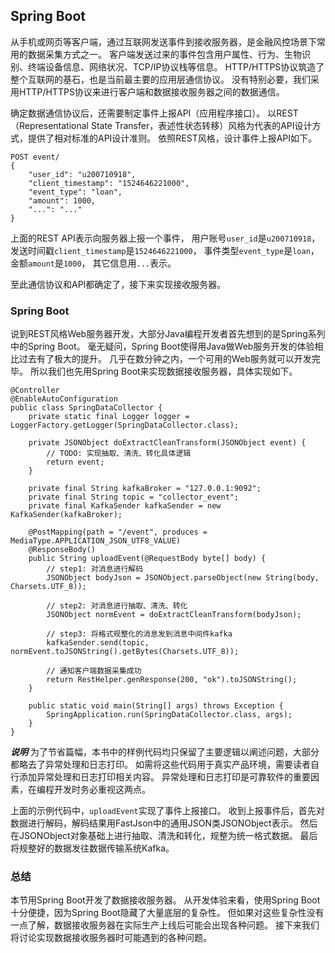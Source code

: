 ## Spring Boot

从手机或网页等客户端，通过互联网发送事件到接收服务器，是金融风控场景下常用的数据采集方式之一。
客户端发送过来的事件包含用户属性、行为、生物识别、终端设备信息、网络状况、TCP/IP协议栈等信息。
HTTP/HTTPS协议筑造了整个互联网的基石，也是当前最主要的应用层通信协议。
没有特别必要，我们采用HTTP/HTTPS协议来进行客户端和数据接收服务器之间的数据通信。

确定数据通信协议后，还需要制定事件上报API（应用程序接口）。
以REST（Representational State Transfer，表述性状态转移）风格为代表的API设计方式，提供了相对标准的API设计准则。
依照REST风格，设计事件上报API如下。

```
POST event/
{
	"user_id": "u200710918",
	"client_timestamp": "1524646221000",
	"event_type": "loan",
	"amount": 1000,
	"...": "..."
}
```

上面的REST API表示向服务器上报一个事件，
用户账号`user_id`是`u200710918`，
发送时间戳`client_timestamp`是`1524646221000`，
事件类型`event_type`是`loan`，
金额`amount`是`1000`，
其它信息用`...`表示。

至此通信协议和API都确定了，接下来实现接收服务器。

### Spring Boot
说到REST风格Web服务器开发，大部分Java编程开发者首先想到的是Spring系列中的Spring Boot。
毫无疑问，Spring Boot使得用Java做Web服务开发的体验相比过去有了极大的提升。
几乎在数分钟之内，一个可用的Web服务就可以开发完毕。
所以我们也先用Spring Boot来实现数据接收服务器，具体实现如下。

```
@Controller
@EnableAutoConfiguration
public class SpringDataCollector {
    private static final Logger logger = LoggerFactory.getLogger(SpringDataCollector.class);

    private JSONObject doExtractCleanTransform(JSONObject event) {
        // TODO: 实现抽取、清洗、转化具体逻辑
        return event;
    }

    private final String kafkaBroker = "127.0.0.1:9092";
    private final String topic = "collector_event";
    private final KafkaSender kafkaSender = new KafkaSender(kafkaBroker);

    @PostMapping(path = "/event", produces = MediaType.APPLICATION_JSON_UTF8_VALUE)
    @ResponseBody()
    public String uploadEvent(@RequestBody byte[] body) {
        // step1: 对消息进行解码
        JSONObject bodyJson = JSONObject.parseObject(new String(body, Charsets.UTF_8));

        // step2: 对消息进行抽取、清洗、转化
        JSONObject normEvent = doExtractCleanTransform(bodyJson);

        // step3: 将格式规整化的消息发到消息中间件kafka
        kafkaSender.send(topic, normEvent.toJSONString().getBytes(Charsets.UTF_8));
        
        // 通知客户端数据采集成功
        return RestHelper.genResponse(200, "ok").toJSONString();
    }

    public static void main(String[] args) throws Exception {
        SpringApplication.run(SpringDataCollector.class, args);
    }
}
```

***说明*** 为了节省篇幅，本书中的样例代码均只保留了主要逻辑以阐述问题，大部分都略去了异常处理和日志打印。
如需将这些代码用于真实产品环境，需要读者自行添加异常处理和日志打印相关内容。
异常处理和日志打印是可靠软件的重要因素，在编程开发时务必重视这两点。

上面的示例代码中，`uploadEvent`实现了事件上报接口。
收到上报事件后，首先对数据进行解码，解码结果用FastJson中的通用JSON类JSONObject表示。
然后在JSONObject对象基础上进行抽取、清洗和转化，规整为统一格式数据。
最后将规整好的数据发往数据传输系统Kafka。

### 总结
本节用Spring Boot开发了数据接收服务器。
从开发体验来看，使用Spring Boot十分便捷，因为Spring Boot隐藏了大量底层的复杂性。
但如果对这些复杂性没有一点了解，数据接收服务器在实际生产上线后可能会出现各种问题。
接下来我们将讨论实现数据接收服务器时可能遇到的各种问题。
